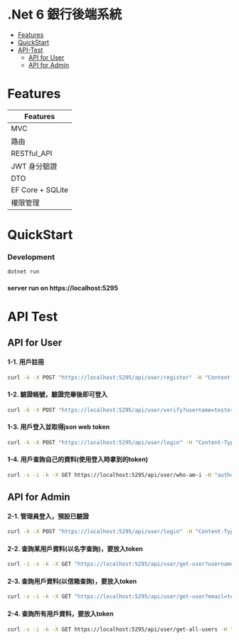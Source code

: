 # .Net 6 銀行後端系統

- [Features](#features)
- [QuickStart](#quickstart)
- [API-Test](#api-test)
  - [API for User](#api-for-user)
  - [API for Admin](#api-for-admin)

# Features
| Features |
|------|
| MVC |
| 路由 |
| RESTful_API |
| JWT 身分驗證 |
| DTO |
| EF Core + SQLite |
| 權限管理 |


# QuickStart
### Development

```bash
dotnet run
```
#### server run on https://localhost:5295

# API Test
## API for User
#### 1-1. 用戶註冊
```bash
curl -k -X POST "https://localhost:5295/api/user/register" -H "Content-Type: application/json" -d '{"username":"tester001", "password":"123456", "email":"tester001@gmail.com"}'
```
#### 1-2. 驗證帳號，驗證完畢後即可登入
```bash
curl -k -X POST "https://localhost:5295/api/user/verify?username=tester001"
```
#### 1-3. 用戶登入並取得json web token
```bash
curl -k -X POST "https://localhost:5295/api/user/login" -H "Content-Type: application/json" -d '{"username":"tester001", "password":"123456"}'
```
#### 1-4. 用戶查詢自己的資料(使用登入時拿到的token)
```bash
curl -s -i -k -X GET https://localhost:5295/api/user/who-am-i -H "authorization: Bearer <token>"
```
## API for Admin 
#### 2-1. 管理員登入，預設已驗證
```bash
curl -k -X POST "https://localhost:5295/api/user/login" -H "Content-Type: application/json" -d '{"username":"admin", "password":"admin-password"}'
```
#### 2-2. 查詢某用戶資料(以名字查詢)，要放入token
```bash
curl -i -s -k -X GET "https://localhost:5295/api/user/get-user?username=tester001" -H "authorization: Bearer <token>"
```
#### 2-3. 查詢用戶資料(以信箱查詢)，要放入token
```bash
curl -s -i -k -X GET "https://localhost:5295/api/user/get-user?email=tester001@gmail.com" -H "authorization: Bearer <token>"
```
#### 2-4. 查詢所有用戶資料，要放入token
```bash
curl -s -i -k -X GET https://localhost:5295/api/user/get-all-users -H "authorization: Bearer <token>"
```
